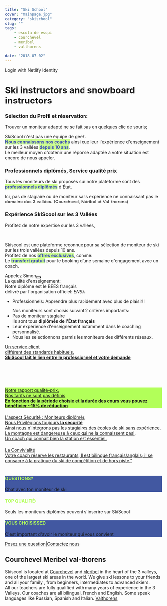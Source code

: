 ```yaml
---
title: "Ski School"
cover: "mainpage.jpg"
category: "skischool"
slug: ""
tags:
    - escola de esqui
    - courchevel
    - meribel
    - valthorens

date: "2018-07-02"
---
```



  <div data-netlify-identity-button>Login with Netlify Identity</div>

# Ski instructors and snowboard instructors
<div class="md-grid md-grid--no-spacing md-cell--middle">
<div class="md-paper md-paper--1 md-grid md-cell md-cell--4 md-cell--8-tablet">
<imgtest data="guide.png" height="75" width="200px" directory="pages" alt="Courchevel"></imgtest>
<div class="md-grid md-cell--6-tablet">
 <h3 class="h3 mb3">Sélection du Profil et réservation:</h3>
 <p>Trouver un moniteur adapté ne se fait pas en quelques clic de souris;</p>
 <p>SkiScool n'est pas une équipe de geek.<br><b style="color:#3f51b5;background-color:#ccff90">Nous connaissons nos coachs</b> ainsi que leur l'expérience d'enseignement sur les 3 vallées <b style="color:#3f51b5;background-color:#ccff90">depuis 10 ans</b>. <br> Le meilleur moyen d'obtenir une réponse adaptée à votre situation est encore de nous appeler.</p></div>
</div>
 

<div class="md-paper md-paper--1 md-grid md-cell md-cell--4 md-cell--8-tablet">
 <imgtest data="certified.png" height="75" width="200px" directory="pages" alt="Courchevel"></imgtest>
 <div class="md-grid md-cell--6-tablet">
<h3>Professionnels diplômés, Service qualité prix</h3>
<p>Tous les moniteurs de ski proposés sur notre plateforme sont des <b style="color:#3f51b5;background-color:#ccff90">professionnels diplômés</b> d'État.<br><p> Ici, pas de stagiaire ou de moniteur sans expérience ne connaissant pas le domaine des 3 vallées.  (Courchevel, Méribel et Val-thorens)</p>
</div>
</div>
 

<div class="md-paper md-paper--1 md-grid md-cell md-cell--4 md-cell--8-tablet">
  <imgtest data="years-experience.png" height="75" width="200px" directory="pages" alt="Courchevel"></imgtest>
<div class="md-grid md-cell--6-tablet">
  <h3 class="h3 mb3">Expérience SkiScool sur les 3 Vallées</h3>
  <p>Profitez de notre expertise sur les 3 vallées, </p><br><p>Skiscool est une plateforme reconnue pour sa sélection de moniteur de ski sur les trois vallées depuis 10 ans.<br> Profitez de nos <b style="color:#3f51b5;background-color:#ccff90">offres exclusives</b>, comme:<br> Le <b style="color:#3f51b5;background-color:#ccff90">transfert gratuit</b> pour le booking d'une semaine d'engagement avec un coach.</p></div></div></div>
  </div>



<div class="md-grid md-grid--no-spacing md-cell--middle">
 <div style="flex-direction: column;width: 120px;" class="md-paper md-paper--1 md-grid md-cell md-cell--8">Appelez Simon<a href="tel:France+33675505209" class=" h2 black"><button tabindex="0" class="c48 c49 c35 c39" role="button" type="button" style="height: auto; background-color: transparent;">
 <div class="mr1 fa-stack-big">
 <i class="fa fa-circle fa-stack-8x gray" style="color: rgb(178, 255, 89);"></i><i class="fa fa-phone fa-stack-4x navy"></i></div></button></a></div>
 </div>



<div style="flex-direction: column;" class="md-grid md-cell md-cell--12">
<a title="La qualité d'enseignement" style="display: flex; flex-direction: row;">
<imgtest data="certified.png" height="75" width="300px" directory="pages" alt="Courchevel"></imgtest>
<div>
<span class="c78 p2 h2">
La qualité d'enseignement: <br>Notre diplôme est le BEES français<br>
<span classname="h6">délivré par l'organisation officiel: <em>ENSA</em>
</span><i class="fa fa-question-circle-o"></i></span>
<ul><li>Professionnels: Apprendre plus rapidement avec plus de plaisir!!</li> </ul>
<ul>Nos moniteurs sont choisis suivant 2 critères importants: 
<li>Pas de moniteur stagiaire </b><br>Ils sont tous <b>diplômés de l'État français</b></li>
<li>Leur expérience d'enseignement notamment dans le coaching personnalisé. </li>
<li>Nous les selectionnons parmis les moniteurs des différents réseaux</b>.</li></div>
</a>
</div>


<div style="flex-direction: column;padding-bottom: 4%;" class="md-grid md-cell md-cell--12">
<a title="Notre Service" href="/L_ecole_de_ski/" style="display: flex; flex-direction: row;">
<span class="c78 p2 h2"><div>Un service client<br> différent des standards habituels.</div><i class="fa fa-question-circle-o"></i>
<span><b>SkiScool fait le lien entre le professionnel et votre demande </b><br><br><br><br><br></span></span>
<imgtest data="lm-pistes.jpg" height="75" width="300px" directory="pages" alt="service client" coverclassname="md-paper md-paper--1"></imgtest>
</a>
</div> 

<div style="flex-direction: column;" class="md-grid md-paper md-paper--2 md-cell md-cell--6 md-cell--middle">
<a title="Qualité-prix" href="/Articles/" style="display: flex; flex-direction: row; background-color:rgb(178, 255, 89)">
<span class="c78 p2 h2"><div>Notre rapport qualité-prix.<br> Nos tarifs ne sont pas définis</div><i class="fa fa-question-circle-o"></i><span><b>En fonction de la période choisie et la durée des cours vous pouvez bénéficier ~15% de réduction</b></span></span>
</a>
</div>

<div style="flex-direction: column;padding-top: 4%;padding-bottom: 4%;" class="md-grid md-cell md-cell--12">
<a title="Sécurité:" href="/Chalets/" style="display: flex; flex-direction: row;">
<span class="c78 p2 h2"><div>L'aspect Sécurité : Moniteurs diplômés</div><i class="fa fa-question-circle-o"></i><span>Nous Privilégions toujours <b>la sécurité</b><br> Ainsi nous n'intégrons pas les stagiaires des écoles de ski sans expérience. <br>La montagne est dangereuse à ceux qui ne la connaissent pas!, <br>Un coach qui connait bien la station est essentiel.</span></span>
<imgtest data="helico.jpg" height="75" width="300px" directory="pages" alt="Sécurité" coverclassname="md-paper md-paper--1"></imgtest>
</a>
</div>

<div style="flex-direction: column;padding-bottom: 4%;" class="md-grid md-cell md-cell--12">
<a title="Convivial:" href="/Hotels/" style="display: flex; flex-direction: row;">
<span class="c78 p2 h2"><div>La Convivialité</div><i class="fa fa-question-circle-o"></i><span>Votre coach réserve les restaurants, Il est bilingue français/anglais; il se consacre à la pratique du ski de compétition et de hors piste."</span></span></a>
<imgtest data="years-experience.png" height="75" width="300px" directory="pages" alt="Courchevel"></imgtest>
</div>
<reactfb language="fr" newDivName="sel" appId="562112907171338" type="post" desc="Private ski instructor courchevel 1850 Dubai - courchevel"/></reactfb>





<div class="md-grid md-grid--no-spacing md-cell--middle">
<div id="questions" style="flex: 1;background-color: rgb(66, 88, 161); flex-direction: column;" class="md-paper md-paper--1 md-grid md-cell md-cell--4"><imgtest data="envelope.jpg" class="boxshad rounded bg-white"  height="75" directory="pages" alt="Courchevel"></imgtest>
<h4 style="color: rgb(178, 255, 89);">QUESTIONS?</h4><p>Chat avec ton moniteur de ski</p></div>

<div id="topQualification" style="flex: 1; flex-direction: column;" class="md-paper md-paper--1 md-grid md-cell md-cell--4">
  <imgtest data="shield.png" class="boxshad rounded bg-white"  height="75" directory="pages" alt="Courchevel"></imgtest>
<h4 style="color: rgb(178, 255, 89);">TOP QUALIFIÉ:</h4><p>Seuls les moniteurs diplômés peuvent s'inscrire sur SkiScool</p></div>

<div id="thumbsUp" style="flex: 1; background-color: rgb(66, 88, 161);flex-direction: column;" class="md-paper md-paper--1 md-grid md-cell md-cell--4">
  <imgtest data="thumbs.jpg" class="boxshad rounded bg-white"  height="75" directory="pages" alt="Courchevel"></imgtest>
<h4 style="color: rgb(178, 255, 89);">VOUS CHOISISSEZ:</h4>
<p>C'est important d'avoir le moniteur qui vous convient</p>
</div>

</div>


<div style="flex: 1; flex-direction: row;justify-content: center;" class="md-paper md-paper--1 md-grid md-cell md-cell--4">
<a class="emailrot silver" href="mailto:simon@skiscool.com?subject=question">Posez une question</a><span class="px2">|</span><a class="emailrot silver" href="mailto:simon@skiscool.com?subject=contact">Contactez nous</a>
</div>


## Courchevel Meribel val-thorens
Skiscool is located at <a href='Map/Courchevel' title='Courchevel'>Courchevel</a> and <a href='Map/Meribel' title='Meribel'>Meribel</a> in the heart of the 3 valleys, one of the largest ski areas in the world. We give ski lessons to your friends and all your family , from beginners, intermediates to advanced skiers.  
All our teachers are fully qualified with many years of experience in the 3 Valleys. 
Our coaches are all bilingual, French and English. Some speak languages like Russian, Spanish and Italian. <a href='Map/Valthorens' title='Valthorens'>Valthorens</a>

